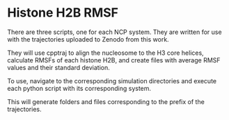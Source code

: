# Histone H2B RMSF

There are three scripts, one for each NCP system. They are written for use with the trajectories uploaded to Zenodo from this work.

They will use cpptraj to align the nucleosome to the H3 core helices, calculate RMSFs of each histone H2B, and create files with average RMSF values and their standard deviation.

To use, navigate to the corresponding simulation directories and execute each python script with its corresponding system.

This will generate folders and files corresponding to the prefix of the trajectories.

